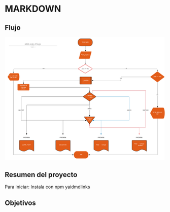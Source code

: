# MARKDOWN

## Flujo
![md-links](flujo.png)

## Resumen del proyecto

Para iniciar:
Instala con npm yaidmdlinks

## Objetivos
